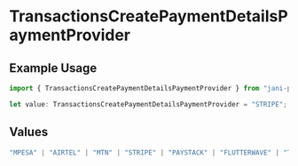# TransactionsCreatePaymentDetailsPaymentProvider

## Example Usage

```typescript
import { TransactionsCreatePaymentDetailsPaymentProvider } from "jani-payments/models/operations";

let value: TransactionsCreatePaymentDetailsPaymentProvider = "STRIPE";
```

## Values

```typescript
"MPESA" | "AIRTEL" | "MTN" | "STRIPE" | "PAYSTACK" | "FLUTTERWAVE" | "TIGO" | "ORANGE" | "DPO" | "SELCOM"
```